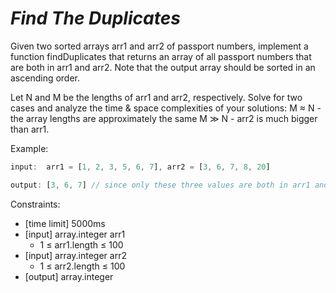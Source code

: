 _Find The Duplicates_
=====================

Given two sorted arrays arr1 and arr2 of passport numbers, implement a function findDuplicates that returns an array of all passport numbers that are both in arr1 and arr2. Note that the output array should be sorted in an ascending order.

Let N and M be the lengths of arr1 and arr2, respectively. Solve for two cases and analyze the time & space complexities of your solutions: M ≈ N - the array lengths are approximately the same M ≫ N - arr2 is much bigger than arr1.

Example:

```javascript
input:  arr1 = [1, 2, 3, 5, 6, 7], arr2 = [3, 6, 7, 8, 20]

output: [3, 6, 7] // since only these three values are both in arr1 and arr2
```

Constraints:
- [time limit] 5000ms
- [input] array.integer arr1
  - 1 ≤ arr1.length ≤ 100
- [input] array.integer arr2
  - 1 ≤ arr2.length ≤ 100
- [output] array.integer
